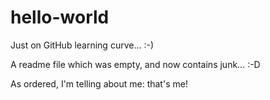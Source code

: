 # hello-world
Just on GitHub learning curve... :-)

A readme file which was empty, and now contains junk... :-D

As ordered, I'm telling about me: that's me!

